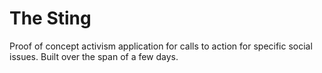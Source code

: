 # The Sting

Proof of concept activism application for calls to action for specific social issues. Built over the span of a few days.

